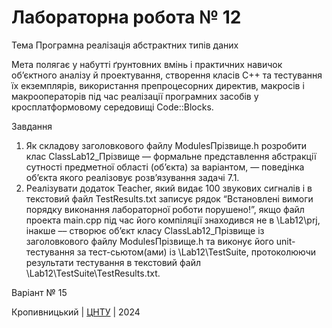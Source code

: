 ﻿# Лабораторна робота № 12

Тема Програмна реалізація абстрактних типів даних

Мета полягає у набутті ґрунтовних вмінь і
 практичних навичок об’єктного аналізу й проектування, 
створення класів С++ та тестування їх екземплярів, використання 
препроцесорних директив, макросів і макрооператорів під час реалізації 
програмних засобів у кросплатформовому середовищі Code::Blocks.

Завдання
1. Як складову заголовкового файлу ModulesПрізвище.h розробити
клас ClassLab12_Прізвище –– формальне представлення
абстракції сутності предметної області (об’єкта) за варіантом, ―
поведінка об’єкта якого реалізовує розв’язування задачі 7.1.
2. Реалізувати додаток Teacher, який видає 100 звукових сигналів і в
текстовий файл TestResults.txt записує рядок “Встановлені вимоги
порядку виконання лабораторної роботи порушено!”, якщо файл
проекта main.срр під час його компіляції знаходився не в \Lab12\prj,
інакше –– створює об’єкт класу ClassLab12_Прізвище із
заголовкового файлу ModulesПрізвище.h та виконує його unit-тестування
за тест-сьютом(ами) із \Lab12\TestSuite\, протоколюючи результати
тестування в текстовий файл \Lab12\TestSuite\TestResults.txt. 

Варіант № 15
 

Кропивницький | <a href="http://www.kntu.kr.ua/">ЦНТУ</a> | 2024